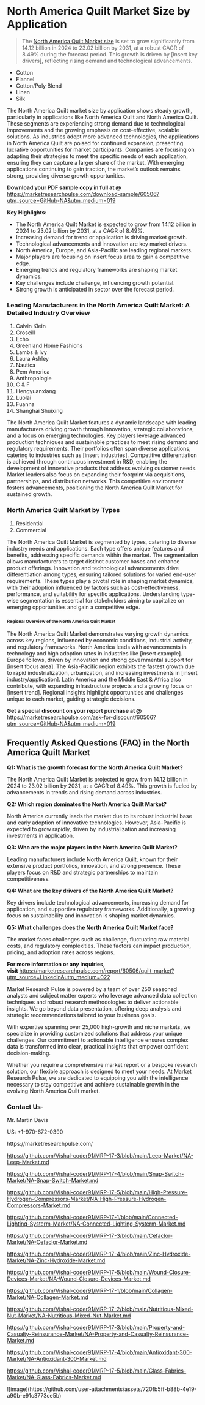 <h1>North America Quilt Market&nbsp;Size by Application</h1><blockquote><p>The <a href="https://marketresearchpulse.com/download-sample/60506?utm_source=GitHub-NA&amp;utm_medium=019">North America Quilt Market size</a> is set to grow significantly from 14.12 billion in 2024 to 23.02 billion by 2031, at a robust CAGR of 8.49% during the forecast period. This growth is driven by [insert key drivers], reflecting rising demand and technological advancements.</p></blockquote><ul><li> Cotton <li> Flannel <li> Cotton/Poly Blend <li> Linen <li> Silk</li></ul><p>The North America Quilt market size by application shows steady growth, particularly in applications like North America Quilt and North America Quilt. These segments are experiencing strong demand due to technological improvements and the growing emphasis on cost-effective, scalable solutions. As industries adopt more advanced technologies, the applications in North America Quilt are poised for continued expansion, presenting lucrative opportunities for market participants. Companies are focusing on adapting their strategies to meet the specific needs of each application, ensuring they can capture a larger share of the market. With emerging applications continuing to gain traction, the market’s outlook remains strong, providing diverse growth opportunities.</p><p><strong>Download your PDF sample copy in full at @ </strong><a href="https://marketresearchpulse.com/download-sample/60506?utm_source=GitHub-NA&amp;utm_medium=019">https://marketresearchpulse.com/download-sample/60506?utm_source=GitHub-NA&amp;utm_medium=019</a></p><p><strong>Key Highlights: </strong></p><ul><li>The North America Quilt Market is expected to grow from 14.12 billion in 2024 to 23.02 billion by 2031, at a CAGR of 8.49%.</li><li>Increasing demand for trend or application is driving market growth.</li><li>Technological advancements and innovation are key market drivers.</li><li>North America, Europe, and Asia-Pacific are leading regional markets.</li><li>Major players are focusing on insert focus area to gain a competitive edge.</li><li>Emerging trends and regulatory frameworks are shaping market dynamics.</li><li>Key challenges include challenge, influencing growth potential.</li><li>Strong growth is anticipated in sector over the forecast period.</li></ul><h3>Leading Manufacturers in the North America Quilt Market: A Detailed Industry Overview</h3><ol><li> Calvin Klein</li><li>Croscill</li><li>Echo</li><li>Greenland Home Fashions</li><li>Lambs & Ivy</li><li>Laura Ashley</li><li>Nautica</li><li>Pem America</li><li>Anthropologie</li><li>C & F</li><li>Hengyuanxiang</li><li>Luolai</li><li>Fuanna</li><li>Shanghai Shuixing</li></ol><div class="flex max-w-full flex-col flex-grow"><div class="min-h-8 text-message flex w-full flex-col items-end gap-2 whitespace-normal break-words [.text-message+&amp;]:mt-5" dir="auto" data-message-author-role="assistant" data-message-id="fd8432e4-4910-450d-b182-61b7bfb0a01f" data-message-model-slug="gpt-4o"><div class="flex w-full flex-col gap-1 empty:hidden first:pt-[3px]"><div class="markdown prose w-full break-words dark:prose-invert light"><p>The North America Quilt Market features a dynamic landscape with leading manufacturers driving growth through innovation, strategic collaborations, and a focus on emerging technologies. Key players leverage advanced production techniques and sustainable practices to meet rising demand and regulatory requirements. Their portfolios often span diverse applications, catering to industries such as [insert industries]. Competitive differentiation is achieved through continuous investment in R&amp;D, enabling the development of innovative products that address evolving customer needs. Market leaders also focus on expanding their footprint via acquisitions, partnerships, and distribution networks. This competitive environment fosters advancements, positioning the North America Quilt Market for sustained growth.</p></div></div></div></div><h3>North America Quilt Market by Types</h3><ol><li> Residential <li> Commercial</li></ol><div class="flex max-w-full flex-col flex-grow"><div class="min-h-8 text-message flex w-full flex-col items-end gap-2 whitespace-normal break-words [.text-message+&amp;]:mt-5" dir="auto" data-message-author-role="assistant" data-message-id="084470be-0bb7-4664-bddf-5156b4f41249" data-message-model-slug="gpt-4o-mini"><div class="flex w-full flex-col gap-1 empty:hidden first:pt-[3px]"><div class="markdown prose w-full break-words dark:prose-invert light"><p>The North America Quilt Market is segmented by types, catering to diverse industry needs and applications. Each type offers unique features and benefits, addressing specific demands within the market. The segmentation allows manufacturers to target distinct customer bases and enhance product offerings. Innovation and technological advancements drive differentiation among types, ensuring tailored solutions for varied end-user requirements. These types play a pivotal role in shaping market dynamics, with their adoption influenced by factors such as cost-effectiveness, performance, and suitability for specific applications. Understanding type-wise segmentation is essential for stakeholders aiming to capitalize on emerging opportunities and gain a competitive edge.</p></div></div></div></div><h3><span style="font-size: 11px;">Regional Overview of the North America Quilt Market</span></h3><div class="flex max-w-full flex-col flex-grow"><div class="min-h-8 text-message flex w-full flex-col items-end gap-2 whitespace-normal break-words [.text-message+&amp;]:mt-5" dir="auto" data-message-author-role="assistant" data-message-id="e9038762-ce64-4e30-91c9-9bd413514231" data-message-model-slug="gpt-4o-mini"><div class="flex w-full flex-col gap-1 empty:hidden first:pt-[3px]"><div class="markdown prose w-full break-words dark:prose-invert light"><p>The North America Quilt Market demonstrates varying growth dynamics across key regions, influenced by economic conditions, industrial activity, and regulatory frameworks. North America leads with advancements in technology and high adoption rates in industries like [insert example]. Europe follows, driven by innovation and strong governmental support for [insert focus area]. The Asia-Pacific region exhibits the fastest growth due to rapid industrialization, urbanization, and increasing investments in [insert industry/application]. Latin America and the Middle East &amp; Africa also contribute, with expanding infrastructure projects and a growing focus on [insert trend]. Regional insights highlight opportunities and challenges unique to each market, guiding strategic decisions.</p></div></div></div></div><p><strong>Get a special discount on your report purchase at @ </strong><a href="https://marketresearchpulse.com/ask-for-discount/60506?utm_source=GitHub-NA&amp;utm_medium=019">https://marketresearchpulse.com/ask-for-discount/60506?utm_source=GitHub-NA&amp;utm_medium=019</a></p><h2>Frequently Asked Questions (FAQ) in the North America Quilt Market</h2><p><strong>Q1: What is the growth forecast for the North America Quilt Market?</strong></p><p>The North America Quilt Market is projected to grow from 14.12 billion in 2024 to 23.02 billion by 2031, at a CAGR of 8.49%. This growth is fueled by advancements in trends and rising demand across industries.</p><p><strong>Q2: Which region dominates the North America Quilt Market?</strong></p><p>North America currently leads the market due to its robust industrial base and early adoption of innovative technologies. However, Asia-Pacific is expected to grow rapidly, driven by industrialization and increasing investments in application.</p><p><strong>Q3: Who are the major players in the North America Quilt Market?</strong></p><p>Leading manufacturers include North America Quilt, known for their extensive product portfolios, innovation, and strong presence. These players focus on R&amp;D and strategic partnerships to maintain competitiveness.</p><p><strong>Q4: What are the key drivers of the North America Quilt Market?</strong></p><p>Key drivers include technological advancements, increasing demand for application, and supportive regulatory frameworks. Additionally, a growing focus on sustainability and innovation is shaping market dynamics.</p><p><strong>Q5: What challenges does the North America Quilt Market face?</strong></p><p>The market faces challenges such as challenge, fluctuating raw material costs, and regulatory complexities. These factors can impact production, pricing, and adoption rates across regions.</p><p><strong>For more information or any inquiries, visit&nbsp;</strong><a href="https://marketresearchpulse.com/report/60506/quilt-market?utm_source=Linkedin&utm_medium=022">https://marketresearchpulse.com/report/60506/quilt-market?utm_source=Linkedin&utm_medium=022</a></p><p>Market Research Pulse is powered by a team of over 250 seasoned analysts and subject matter experts who leverage advanced data collection techniques and robust research methodologies to deliver actionable insights. We go beyond data presentation, offering deep analysis and strategic recommendations tailored to your business goals.</p><p>With expertise spanning over 25,000 high-growth and niche markets, we specialize in providing customized solutions that address your unique challenges. Our commitment to actionable intelligence ensures complex data is transformed into clear, practical insights that empower confident decision-making.</p><p>Whether you require a comprehensive market report or a bespoke research solution, our flexible approach is designed to meet your needs. At Market Research Pulse, we are dedicated to equipping you with the intelligence necessary to stay competitive and achieve sustainable growth in the evolving North America Quilt market.</p><h3><strong>Contact Us-</strong></h3><p>Mr. Martin Davis</p><p>US: +1-970-672-0390</p><p>https://marketresearchpulse.com/</p><p><a href="https://github.com/Vishal-coder91/MRP-17-3/blob/main/Leep-Market/NA-Leep-Market.md">https://github.com/Vishal-coder91/MRP-17-3/blob/main/Leep-Market/NA-Leep-Market.md</a></p><p><a href="https://github.com/Vishal-coder91/MRP-17-4/blob/main/Snap-Switch-Market/NA-Snap-Switch-Market.md">https://github.com/Vishal-coder91/MRP-17-4/blob/main/Snap-Switch-Market/NA-Snap-Switch-Market.md</a></p><p><a href="https://github.com/Vishal-coder91/MRP-17-5/blob/main/High-Pressure-Hydrogen-Compressors-Market/NA-High-Pressure-Hydrogen-Compressors-Market.md">https://github.com/Vishal-coder91/MRP-17-5/blob/main/High-Pressure-Hydrogen-Compressors-Market/NA-High-Pressure-Hydrogen-Compressors-Market.md</a></p><p><a href="https://github.com/Vishal-coder91/MRP-17-1/blob/main/Connected-Lighting-Systerm-Market/NA-Connected-Lighting-Systerm-Market.md">https://github.com/Vishal-coder91/MRP-17-1/blob/main/Connected-Lighting-Systerm-Market/NA-Connected-Lighting-Systerm-Market.md</a></p><p><a href="https://github.com/Vishal-coder91/MRP-17-3/blob/main/Cefaclor-Market/NA-Cefaclor-Market.md">https://github.com/Vishal-coder91/MRP-17-3/blob/main/Cefaclor-Market/NA-Cefaclor-Market.md</a></p><p><a href="https://github.com/Vishal-coder91/MRP-17-4/blob/main/Zinc-Hydroxide-Market/NA-Zinc-Hydroxide-Market.md">https://github.com/Vishal-coder91/MRP-17-4/blob/main/Zinc-Hydroxide-Market/NA-Zinc-Hydroxide-Market.md</a></p><p><a href="https://github.com/Vishal-coder91/MRP-17-5/blob/main/Wound-Closure-Devices-Market/NA-Wound-Closure-Devices-Market.md">https://github.com/Vishal-coder91/MRP-17-5/blob/main/Wound-Closure-Devices-Market/NA-Wound-Closure-Devices-Market.md</a></p><p><a href="https://github.com/Vishal-coder91/MRP-17-1/blob/main/Collagen-Market/NA-Collagen-Market.md">https://github.com/Vishal-coder91/MRP-17-1/blob/main/Collagen-Market/NA-Collagen-Market.md</a></p><p><a href="https://github.com/Vishal-coder91/MRP-17-2/blob/main/Nutritious-Mixed-Nut-Market/NA-Nutritious-Mixed-Nut-Market.md">https://github.com/Vishal-coder91/MRP-17-2/blob/main/Nutritious-Mixed-Nut-Market/NA-Nutritious-Mixed-Nut-Market.md</a></p><p><a href="https://github.com/Vishal-coder91/MRP-17-3/blob/main/Property-and-Casualty-Reinsurance-Market/NA-Property-and-Casualty-Reinsurance-Market.md">https://github.com/Vishal-coder91/MRP-17-3/blob/main/Property-and-Casualty-Reinsurance-Market/NA-Property-and-Casualty-Reinsurance-Market.md</a></p><p><a href="https://github.com/Vishal-coder91/MRP-17-4/blob/main/Antioxidant-300-Market/NA-Antioxidant-300-Market.md">https://github.com/Vishal-coder91/MRP-17-4/blob/main/Antioxidant-300-Market/NA-Antioxidant-300-Market.md</a></p><p><a href="https://github.com/Vishal-coder91/MRP-17-5/blob/main/Glass-Fabrics-Market/NA-Glass-Fabrics-Market.md">https://github.com/Vishal-coder91/MRP-17-5/blob/main/Glass-Fabrics-Market/NA-Glass-Fabrics-Market.md</a></p>
![image](https://github.com/user-attachments/assets/720fb5ff-b88b-4e19-a90b-e91c3773ce5b)
